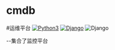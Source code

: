 # cmdb
#运维平台
[![Python3](https://img.shields.io/badge/python-3.6-green.svg?style=plastic)](https://www.python.org/)
[![Django](https://img.shields.io/badge/django-2.1-brightgreen.svg?style=plastic)](https://www.djangoproject.com/)
![Django](https://img.shields.io/badge/author-dawson-yellow.svg)

--集合了监控平台
